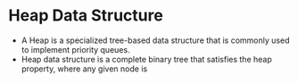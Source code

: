 # Heap Data Structure

* A Heap is a specialized tree-based data structure that is commonly used to implement priority queues.
* Heap data structure is a complete binary tree that satisfies the heap property, where any given node is
